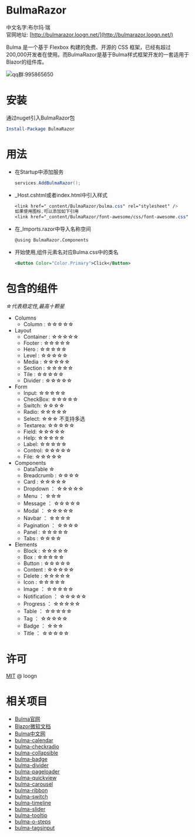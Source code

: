 # BulmaRazor 

中文名字:布尔玛·瑞  
官网地址: [http://bulmarazor.loogn.net/](http://bulmarazor.loogn.net/)  

Bulma 是一个基于 Flexbox 构建的免费、开源的 CSS 框架，已经有超过200,000开发者在使用。而BulmaRazor是基于Bulma样式框架开发的一套适用于Blazor的组件库。

![qq群:995865650](http://bulmarazor.loogn.net/images/qqqun.png)

# 安装
通过nuget引入BulmaRazor包
```powershell
Install-Package BulmaRazor
```

# 用法

- 在Startup中添加服务
    ```csharp
    services.AddBulmaRazor();
    ```
- _Host.cshtml或者index.html中引入样式
    ```css
    <link href="_content/BulmaRazor/bulma.css" rel="stylesheet" />
    如果使用图标,可以添加如下引用
    <link href="_content/BulmaRazor/font-awesome/css/font-awesome.css" rel="stylesheet" />
    ```
- 在_Imports.razor中导入名称空间
    ```xml
    @using BulmaRazor.Components
    ```
- 开始使用,组件元素名对应Bulma.css中的类名
    ```xml
    <Button Color="Color.Primary">Click</Button>
    ```
# 包含的组件

*☆代表稳定性,最高十颗星*

- Columns
	- Column :		☆☆☆☆☆
- Layout
	- Container :		☆☆☆☆☆
	- Footer :		☆☆☆☆☆
	- Hero :			☆☆☆☆☆
	- Level :			☆☆☆☆☆
	- Media :			☆☆☆☆☆
	- Section :		☆☆☆☆☆
	- Tile :			☆☆☆☆☆
	- Divider : 		☆☆☆☆☆
- Form
	- Input:			☆☆☆☆☆
	- CheckBox:		☆☆☆☆☆
	- Switch:		☆☆☆☆
	- Radio:			☆☆☆☆☆
	- Select:			☆☆☆ 不支持多选
	- Textarea:		☆☆☆☆☆
	- Field:			☆☆☆☆☆
	- Help:			☆☆☆☆☆
	- Label:			☆☆☆☆☆
	- Control:		☆☆☆☆☆
	- File:			☆☆☆☆☆
- Components 
  -   DataTable     ☆
	- Breadcrumb :	☆☆☆☆
	- Card :			☆☆☆☆☆
	- Dropdown ：		☆☆☆☆☆
	- Menu ：			☆☆☆
	- Message ：		☆☆☆☆☆
	- Modal ：		☆☆☆☆☆
	- Navbar ：		☆☆☆☆
	- Pagination ：	☆☆☆☆
	- Panel :			☆☆☆☆☆
    - Tabs :	☆☆☆☆	
- Elements
	- Block :			☆☆☆☆☆
	- Box :			☆☆☆☆☆
	- Button :		☆☆☆☆☆
	- Content :		☆☆☆☆☆
	- Delete :		☆☆☆☆☆
	- Icon :			☆☆☆☆☆
	- Image ：		☆☆☆☆☆
	- Notification ：	☆☆☆☆☆
	- Progress ：		☆☆☆☆☆
	- Table ：		☆☆☆☆☆
	- Tag ：			☆☆☆☆☆
	- Badge ：		☆☆☆
	- Title ：		☆☆☆☆☆
	

# 许可

[MIT](https://gitee.com/loogn/bulmarazor/blob/master/LICENSE)  @ loogn

# 相关项目

- [Bulma官网](https://bulma.io/)
- [Blazor微软文档](https://blazor.net/docs/components/index.html)
- [Bulma中文网](https://bulma.zcopy.site/)
- [bulma-calendar](https://github.com/Wikiki/bulma-calendar)
- [bulma-checkradio](https://github.com/Wikiki/bulma-checkradio)
- [bulma-collapsible](https://github.com/CreativeBulma/bulma-collapsible)
- [bulma-badge](https://github.com/CreativeBulma/bulma-badge)
- [bulma-divider](https://github.com/CreativeBulma/bulma-divider)
- [bulma-pageloader](https://github.com/Wikiki/bulma-pageloader)
- [bulma-quickview](https://github.com/Wikiki/bulma-quickview)
- [bulma-carousel](https://github.com/Wikiki/bulma-carousel)
- [bulma-ribbon](https://github.com/Wikiki/bulma-ribbon)
- [bulma-switch](https://github.com/Wikiki/bulma-switch)
- [bulma-timeline](https://github.com/Wikiki/bulma-timeline)
- [bulma-slider](https://github.com/Wikiki/bulma-slider)
- [bulma-tooltip](https://github.com/CreativeBulma/bulma-tooltip)
- [bulma-o-steps](https://github.com/octoshrimpy/bulma-o-steps)
- [bulma-tagsinput](https://github.com/CreativeBulma/bulma-tagsinput)



